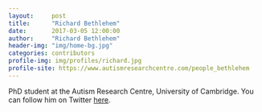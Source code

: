 ```yaml
---
layout:     post
title:      "Richard Bethlehem"
date:       2017-03-05 12:00:00
author:     "Richard Bethlehem"
header-img: "img/home-bg.jpg"
categories: contributors
profile-img: img/profiles/richard.jpg
profile-site: https://www.autismresearchcentre.com/people_bethlehem
---
```


PhD student at the Autism Research Centre, University of Cambridge. You can follow him on Twitter [here](https://twitter.com/oeparsons).

